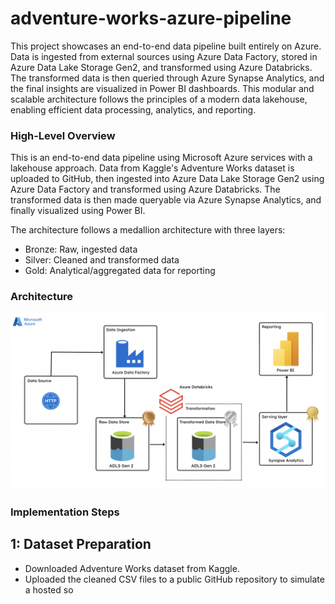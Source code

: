 # adventure-works-azure-pipeline

This project showcases an end-to-end data pipeline built entirely on Azure. Data is ingested from external sources using Azure Data Factory, stored in Azure Data Lake Storage Gen2, and transformed using Azure Databricks. The transformed data is then queried through Azure Synapse Analytics, and the final insights are visualized in Power BI dashboards. This modular and scalable architecture follows the principles of a modern data lakehouse, enabling efficient data processing, analytics, and reporting.

### High-Level Overview

This is an end-to-end data pipeline using Microsoft Azure services with a lakehouse approach. Data from Kaggle's Adventure Works dataset is uploaded to GitHub, then ingested into Azure Data Lake Storage Gen2 using Azure Data Factory and transformed using Azure Databricks. The transformed data is then made queryable via Azure Synapse Analytics, and finally visualized using Power BI.

The architecture follows a medallion architecture with three layers:

* Bronze: Raw, ingested data
* Silver: Cleaned and transformed data
* Gold: Analytical/aggregated data for reporting

### Architecture

![](https://github.com/sktarab4/Adventure-Works-Data-Engineering-Project/blob/main/ADW%20-%20Architecture%20Diagram.png)

### Implementation Steps

## 1: Dataset Preparation

* Downloaded Adventure Works dataset from Kaggle.
* Uploaded the cleaned CSV files to a public GitHub repository to simulate a hosted so

